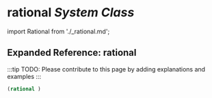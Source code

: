 # **rational** *System Class*

import Rational from './_rational.md';

<Rational />

## Expanded Reference: rational

:::tip
TODO: Please contribute to this page by adding explanations and examples
:::

```lisp
(rational )
```
